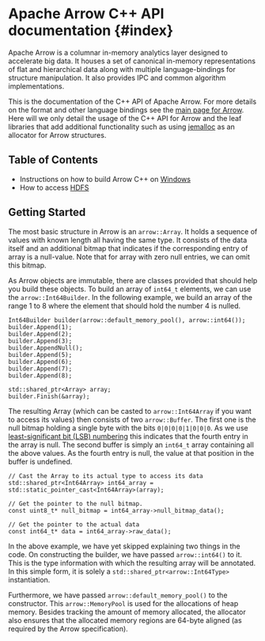 Apache Arrow C++ API documentation      {#index}
==================================

<!---
  Licensed under the Apache License, Version 2.0 (the "License");
  you may not use this file except in compliance with the License.
  You may obtain a copy of the License at

   http://www.apache.org/licenses/LICENSE-2.0

  Unless required by applicable law or agreed to in writing, software
  distributed under the License is distributed on an "AS IS" BASIS,
  WITHOUT WARRANTIES OR CONDITIONS OF ANY KIND, either express or implied.
  See the License for the specific language governing permissions and
  limitations under the License. See accompanying LICENSE file.
-->

Apache Arrow is a columnar in-memory analytics layer designed to accelerate
big data. It houses a set of canonical in-memory representations of flat and
hierarchical data along with multiple language-bindings for structure
manipulation. It also provides IPC and common algorithm implementations.

This is the documentation of the C++ API of Apache Arrow. For more details
on the format and other language bindings see
the [main page for Arrow](https://arrow.apache.org/). Here will we only detail
the usage of the C++ API for Arrow and the leaf libraries that add additional
functionality such as using [jemalloc](http://jemalloc.net/) as an allocator
for Arrow structures.

Table of Contents
-----------------

 * Instructions on how to build Arrow C++ on [Windows](Windows.md)
 * How to access [HDFS](HDFS.md)

Getting Started
---------------

The most basic structure in Arrow is an `arrow::Array`. It holds a sequence
of values with known length all having the same type. It consists of the data
itself and an additional bitmap that indicates if the corresponding entry of
array is a null-value. Note that for array with zero null entries, we can omit
this bitmap.

As Arrow objects are immutable, there are classes provided that should help you
build these objects. To build an array of `int64_t` elements, we can use the
`arrow::Int64Builder`. In the following example, we build an array of the range
1 to 8 where the element that should hold the number 4 is nulled.

    Int64Builder builder(arrow::default_memory_pool(), arrow::int64());
    builder.Append(1);
    builder.Append(2);
    builder.Append(3);
    builder.AppendNull();
    builder.Append(5);
    builder.Append(6);
    builder.Append(7);
    builder.Append(8);

    std::shared_ptr<Array> array;
    builder.Finish(&array);

The resulting Array (which can be casted to `arrow::Int64Array` if you want
to access its values) then consists of two `arrow::Buffer`. The first one is
the null bitmap holding a single byte with the bits `0|0|0|0|1|0|0|0`.
As we use [least-significant bit (LSB) numbering](https://en.wikipedia.org/wiki/Bit_numbering)
this indicates that the fourth entry in the array is null. The second
buffer is simply an `int64_t` array containing all the above values.
As the fourth entry is null, the value at that position in the buffer is
undefined.

    // Cast the Array to its actual type to access its data
    std::shared_ptr<Int64Array> int64_array = std::static_pointer_cast<Int64Array>(array);

    // Get the pointer to the null bitmap.
    const uint8_t* null_bitmap = int64_array->null_bitmap_data();

    // Get the pointer to the actual data
    const int64_t* data = int64_array->raw_data();

In the above example, we have yet skipped explaining two things in the code.
On constructing the builder, we have passed `arrow::int64()` to it. This is
the type information with which the resulting array will be annotated. In
this simple form, it is solely a `std::shared_ptr<arrow::Int64Type>`
instantiation.

Furthermore, we have passed `arrow::default_memory_pool()` to the constructor.
This `arrow::MemoryPool` is used for the allocations of heap memory. Besides
tracking the amount of memory allocated, the allocator also ensures that the
allocated memory regions are 64-byte aligned (as required by the Arrow
specification).
